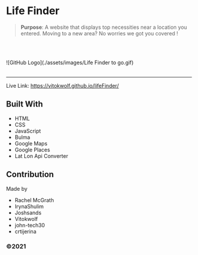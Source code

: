 # Life Finder


> **Purpose**: A website that displays top necessities near a location you entered. Moving to a new area? No worries we got you covered !
<br />
<br />

![GitHub Logo](./assets/images/Life Finder to go.gif)
<br/>
<br/>
 ____________________________________________________________________________
Live Link: https://vitokwolf.github.io/lifeFinder/
<br/>


## Built With
* HTML
* CSS
* JavaScript
* Bulma
* Google Maps
* Google Places
* Lat Lon Api Converter


## Contribution
Made by 
* Rachel McGrath
* IrynaShulim
* Joshsands
* Vitokwolf
* john-tech30
* crtijerina



### ©️2021 